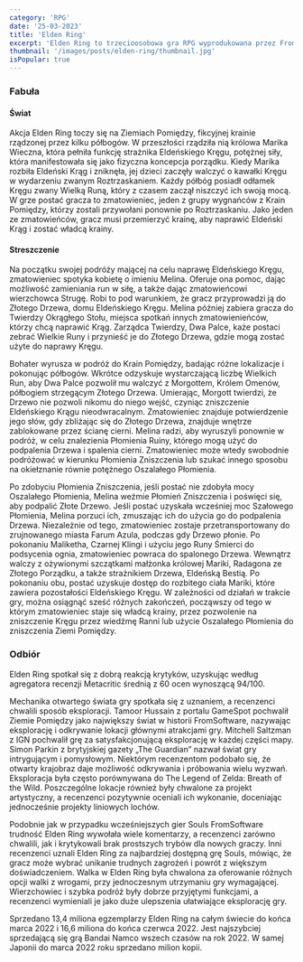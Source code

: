 ```yaml
---
category: 'RPG'
date: '25-03-2023'
title: 'Elden Ring'
excerpt: 'Elden Ring to trzecioosobowa gra RPG wyprodukowana przez FromSoftware i wydana przez Namco Bandai Games. W Elden Ring gracz kontroluje postać, która wyrusza w podróż, aby naprawić Eldeński Krąg i zostać nowym Eldeńskim Władcą. Gracz swobodnie przemierza fikcyjną krainę Ziemie Pomiędzy.'
thumbnail: '/images/posts/elden-ring/thumbnail.jpg'
isPopular: true
---
```


### Fabuła

#### Świat 

Akcja Elden Ring toczy się na Ziemiach Pomiędzy, fikcyjnej krainie rządzonej przez kilku półbogów. W przeszłości rządziła nią królowa Marika Wieczna, która pełniła funkcję strażnika Eldeńskiego Kręgu, potężnej siły, która manifestowała się jako fizyczna koncepcja porządku. Kiedy Marika rozbiła Eldeński Krąg i zniknęła, jej dzieci zaczęły walczyć o kawałki Kręgu w wydarzeniu zwanym Roztrzaskaniem. Każdy półbóg posiadł odłamek Kręgu zwany Wielką Runą, który z czasem zaczął niszczyć ich swoją mocą. W grze postać gracza to zmatowieniec, jeden z grupy wygnańców z Krain Pomiędzy, którzy zostali przywołani ponownie po Roztrzaskaniu. Jako jeden ze zmatowieńców, gracz musi przemierzyć krainę, aby naprawić Eldeński Krąg i zostać władcą krainy.

#### Streszczenie

Na początku swojej podróży mającej na celu naprawę Eldeńskiego Kręgu, zmatowieniec spotyka kobietę o imieniu Melina. Oferuje ona pomoc, dając możliwość zamieniania run w siłę, a także dając zmatowieńcowi wierzchowca Strugę. Robi to pod warunkiem, że gracz przyprowadzi ją do Złotego Drzewa, domu Eldeńskiego Kręgu. Melina później zabiera gracza do Twierdzy Okrągłego Stołu, miejsca spotkań innych zmatowienieńców, którzy chcą naprawić Krąg. Zarządca Twierdzy, Dwa Palce, każe postaci zebrać Wielkie Runy i przynieść je do Złotego Drzewa, gdzie mogą zostać użyte do naprawy Kręgu.

Bohater wyrusza w podróż do Krain Pomiędzy, badając różne lokalizacje i pokonując półbogów. Wkrótce odzyskuje wystarczającą liczbę Wielkich Run, aby Dwa Palce pozwolił mu walczyć z Morgottem, Królem Omenów, półbogiem strzegącym Złotego Drzewa. Umierając, Morgott twierdzi, że Drzewo nie pozwoli nikomu do niego wejść, czyniąc zniszczenie Eldeńskiego Krągu nieodwracalnym. Zmatowieniec znajduje potwierdzenie jego słów, gdy zbliżając się do Złotego Drzewa, znajduje wnętrze zablokowane przez ścianę cierni. Melina radzi, aby wyruszyli ponownie w podróż, w celu znalezienia Płomienia Ruiny, którego mogą użyć do podpalenia Drzewa i spalenia cierni. Zmatowieniec może wtedy swobodnie podróżować w kierunku Płomienia Zniszczenia lub szukać innego sposobu na okiełznanie równie potężnego Oszalałego Płomienia.

Po zdobyciu Płomienia Zniszczenia, jeśli postać nie zdobyła mocy Oszalałego Płomienia, Melina weźmie Płomień Zniszczenia i poświęci się, aby podpalić Złote Drzewo. Jeśli postać uzyskała wcześniej moc Szałowego Płomienia, Melina porzuci ich, zmuszając ich do użycia go do podpalenia Drzewa. Niezależnie od tego, zmatowieniec zostaje przetransportowany do zrujnowanego miasta Farum Azula, podczas gdy Drzewo płonie. Po pokonaniu Maliketha, Czarnej Klingi i użyciu jego Runy Śmierci do podsycenia ognia, zmatowieniec powraca do spalonego Drzewa. Wewnątrz walczy z ożywionymi szczątkami małżonka królowej Mariki, Radagona ze Złotego Porządku, a także strażnikiem Drzewa, Eldeńską Bestią. Po pokonaniu obu, postać uzyskuje dostęp do rozbitego ciała Mariki, które zawiera pozostałości Eldeńskiego Kręgu. W zależności od działań w trakcie gry, można osiągnąć sześć różnych zakończeń, począwszy od tego w którym zmatowieniec staje się władcą krainy, przez pozwolenie na zniszczenie Kręgu przez wiedźmę Ranni lub użycie Oszalałego Płomienia do zniszczenia Ziemi Pomiędzy.

### Odbiór

Elden Ring spotkał się z dobrą reakcją krytyków, uzyskując według agregatora recenzji Metacritic średnią z 60 ocen wynoszącą 94/100.

Mechanika otwartego świata gry spotkała się z uznaniem, a recenzenci chwalili sposób eksploracji. Tamoor Hussain z portalu GameSpot pochwalił Ziemie Pomiędzy jako największy świat w historii FromSoftware, nazywając eksplorację i odkrywanie lokacji głównymi atrakcjami gry. Mitchell Saltzman z IGN pochwalił grę za satysfakcjonującą eksplorację w każdej części mapy. Simon Parkin z brytyjskiej gazety „The Guardian” nazwał świat gry intrygującym i pomysłowym. Niektórym recenzentom podobało się, że otwarty krajobraz daje możliwość odkrywania i próbowania wielu wyzwań. Eksploracja była często porównywana do The Legend of Zelda: Breath of the Wild. Poszczególne lokacje również były chwalone za projekt artystyczny, a recenzenci pozytywnie oceniali ich wykonanie, doceniając jednocześnie projekty liniowych lochów.

Podobnie jak w przypadku wcześniejszych gier Souls FromSoftware trudność Elden Ring wywołała wiele komentarzy, a recenzenci zarówno chwalili, jak i krytykowali brak prostszych trybów dla nowych graczy. Inni recenzenci uznali Elden Ring za najbardziej dostępną grę Souls, mówiąc, że gracz może wybrać unikanie trudnych zagrożeń i powrót z większym doświadczeniem. Walka w Elden Ring była chwalona za oferowanie różnych opcji walki z wrogami, przy jednoczesnym utrzymaniu gry wymagającej. Wierzchowiec i szybka podróż były dobrze przyjętymi funkcjami, a recenzenci wymieniali je jako duże ulepszenia ułatwiające eksplorację gry.

Sprzedano 13,4 miliona egzemplarzy Elden Ring na całym świecie do końca marca 2022 i 16,6 miliona do końca czerwca 2022. Jest najszybciej sprzedającą się grą Bandai Namco wszech czasów na rok 2022. W samej Japonii do marca 2022 roku sprzedano milion kopii.